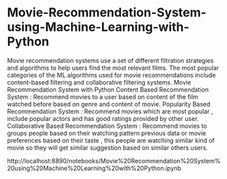 # Movie-Recommendation-System-using-Machine-Learning-with-Python
Movie recommendation systems use a set of different filtration strategies and algorithms to help users find the most relevant films. The most popular categories of the ML algorithms used for movie recommendations include content-based filtering and collaborative filtering systems. 
Movie Recommendation System with Python
Content Based Recommendation System : Recommend movies to a user based on content of the film watched before based on genre and content of movie. 
Popularity Based Recommendation System : Recommend movies which are most popular , include popular actors and has good ratings provided by other user.
Collaborative Based Recommendation System : Recommend movies  to groups people based on their watching pattern previous data or movie preferences based on their taste  , this people are watching similar kind of movie so they will get similar suggestion based on similar  others users.

http://localhost:8890/notebooks/Movie%20Recommendation%20System%20using%20Machine%20Learning%20with%20Python.ipynb
